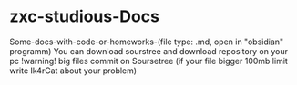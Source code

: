 # zxc-studious-Docs
Some-docs-with-code-or-homeworks-(file type: .md, open in "obsidian" programm) 
You can download sourstree and download repository on your pc
!warning! big files commit on Soursetree 
(if your file bigger 100mb limit write Ik4rCat about your problem)  
